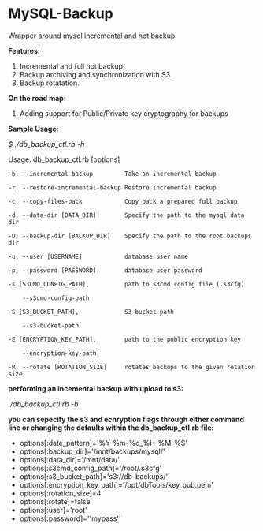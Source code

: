 MySQL-Backup
============

Wrapper around mysql incremental and hot backup.

**Features:**

1. Incremental and full hot backup.
2. Backup archiving and synchronization with S3.
3. Backup rotatation.


**On the road map:**

1. Adding support for Public/Private key cryptography for backups



**Sample Usage:**


*$ ./db_backup_ctl.rb -h*

Usage: db_backup_ctl.rb [options]

    -b, --incremental-backup         Take an incremental backup

    -r, --restore-incremental-backup Restore incremental backup

    -c, --copy-files-back            Copy back a prepared full backup

    -d, --data-dir [DATA_DIR]        Specify the path to the mysql data dir

    -D, --backup-dir [BACKUP_DIR]    Specify the path to the root backups dir

    -u, --user [USERNAME]            database user name

    -p, --password [PASSWORD]        database user password

    -s [S3CMD_CONFIG_PATH],          path to s3cmd config file (.s3cfg)

        --s3cmd-config-path

    -S [S3_BUCKET_PATH],             S3 bucket path

        --s3-bucket-path
 
    -E [ENCRYPTION_KEY_PATH],        path to the public encryption key
 
        --encryption-key-path
 
    -R, --rotate [ROTATION_SIZE]     rotates backups to the given rotation size


**performing an incemental backup with upload to s3:**

*./db_backup_ctl.rb -b*

**you can sepecify the s3 and ecnryption flags through either command line or changing the defaults within the db_backup_ctl.rb file:**

* options[:date_pattern]='%Y-%m-%d_%H-%M-%S'
* options[:backup_dir]='/mnt/backups/mysql/'
* options[:data_dir]='/mnt/data/'
* options[:s3cmd_config_path]='/root/.s3cfg'
* options[:s3_bucket_path]='s3://db-backups/'
* options[:encryption_key_path]='/opt/dbTools/key_pub.pem'
* options[:rotation_size]=4
* options[:rotate]=false
* options[:user]='root'
* options[:password]='\'mypass\''

